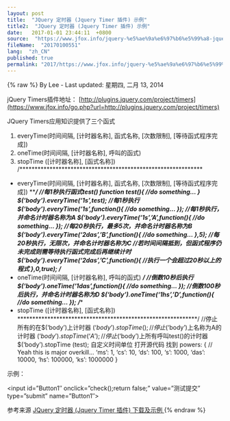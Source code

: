 ```yaml
---
layout: post
title:  "JQuery 定时器 (Jquery Timer 插件) 示例"
title2:  "JQuery 定时器 (Jquery Timer 插件) 示例"
date:   2017-01-01 23:44:11  +0800
source:  "https://www.jfox.info/jquery-%e5%ae%9a%e6%97%b6%e5%99%a8-jquery-timer-%e6%8f%92%e4%bb%b6-%e7%a4%ba%e4%be%8b.html"
fileName:  "20170100551"
lang:  "zh_CN"
published: true
permalink: "2017/https://www.jfox.info/jquery-%e5%ae%9a%e6%97%b6%e5%99%a8-jquery-timer-%e6%8f%92%e4%bb%b6-%e7%a4%ba%e4%be%8b.html"
---
```

{% raw %}
By Lee - Last updated: 星期四, 二月 13, 2014

jQuery Timers插件地址：
[http://plugins.jquery.com/project/timers](https://www.jfox.info/go.php?url=http://plugins.jquery.com/project/timers)

JQuery Timers应用知识提供了三个函式
1. everyTime(时间间隔, [计时器名称], 函式名称, [次数限制], [等待函式程序完成])
2. oneTime(时间间隔, [计时器名称], 呼叫的函式)
3. stopTime ([计时器名称], [函式名称])
/*************************************************************
*   everyTime(时间间隔, [计时器名称], 函式名称, [次数限制], [等待函式程序完成])
*************************************************************/
//每1秒执行函式test()
function test(){
//do something…
}
$(‘body’).everyTime(‘1s’,test);
//每1秒执行
$(‘body’).everyTime(‘1s’,function(){
//do something…
});
//每1秒执行，并命名计时器名称为A
$(‘body’).everyTime(‘1s’,’A’,function(){
//do something…
});
//每20秒执行，最多5次，并命名计时器名称为B
$(‘body’).everyTime(‘2das’,’B’,function(){
//do something…
},5);
//每20秒执行，无限次，并命名计时器名称为C
//若时间间隔抵到，但函式程序仍未完成则需等待执行函式完成后再继续计时
$(‘body’).everyTime(‘2das’,’C’,function(){
//执行一个会超过20秒以上的程式
},0,true);
/***********************************************************
*   oneTime(时间间隔, [计时器名称], 呼叫的函式)
***********************************************************/
//倒数10秒后执行
$(‘body’).oneTime(‘1das’,function(){
//do something…
});
//倒数100秒后执行，并命名计时器名称为D
$(‘body’).oneTime(‘1hs’,’D’,function(){
//do something…
});
/************************************************************
*  stopTime ([计时器名称], [函式名称])
************************************************************/
//停止所有的在$(‘body’)上计时器
$(‘body’).stopTime ();
//停止$(‘body’)上名称为A的计时器
$(‘body’).stopTime (‘A’);
//停止$(‘body’)上所有呼叫test()的计时器
$(‘body’).stopTime (test);
自定义时间单位
打开源代码
找到
powers: {
// Yeah this is major overkill…
‘ms’: 1,
‘cs’: 10,
‘ds’: 100,
‘s’: 1000,
‘das’: 10000,
‘hs’: 100000,
‘ks’: 1000000
}

示例：

<script src=”[http://ajax.googleapis.com/ajax/libs/jquery/1.4/jquery.min.js”](https://www.jfox.info/go.php?url=http://ajax.googleapis.com/ajax/libs/jquery/1.4/jquery.min.js&quot;) type=”text/javascript”></script>

<script src=”[http://files.cnblogs.com/dachie/jquery.timers-1.2.js”](https://www.jfox.info/go.php?url=http://files.cnblogs.com/dachie/jquery.timers-1.2.js&quot;) type=”text/javascript”></script>

<script>

        function check() {
$(“#Button1”).attr(“disabled”, true);
$(“#Button1”).val(“正在提交，请稍等3秒…..”);
$(‘body’).oneTime(‘3s’, function() {
$(“#Button1”).attr(“disabled”, false);
$(“#Button1”).val(“测试提交”);
});
}

    </script>

<input id=”Button1″ onclick=”check();return false;” value=”测试提交” type=”submit” name=”Button1″>

参考来源 [JQuery 定时器 (Jquery Timer 插件) 下载及示例 ](https://www.jfox.info/go.php?url=http://www.jfox.info/url.php?url=http%3A%2F%2Fwww.cnblogs.com%2Fdachie%2Farchive%2F2010%2F08%2F26%2F1808843.html)
{% endraw %}